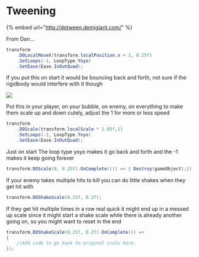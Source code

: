 # Tweening

{% embed url="http://dotween.demigiant.com/" %}

From Dan...

```csharp
transform
    .DOLocalMoveX(transform.localPosition.x + 1, 0.25f)
    .SetLoops(-1, LoopType.Yoyo)
    .SetEase(Ease.InOutQuad); 
```

If you put this on start it would be bouncing back and forth, not sure if the rigidbody would interfere with it though

![](https://cdn.discordapp.com/attachments/671943194832797726/683813552485826594/Bouncing.gif)

Put this in your player, on your bubble, on enemy, on everything to make them scale up and down cutely, adjust the 1 for more or less speed

```csharp
transform
    .DOScale(transform.localScale * 1.05f,1)
    .SetLoops(-1, LoopType.Yoyo)
    .SetEase(Ease.InOutQuad); 
```

Just on start The loop type yoyo makes it go back and forth and the -1 makes it keep going forever

```csharp
transform.DOScale(0, 0.25f).OnComplete((() => { Destroy(gameObject);}));
```

If your enemy takes multiple hits to kill you can do little shakes when they get hit with

```csharp
transform.DOShakeScale(0.25f, 0.2f);
```

If they get hit multiple times in a row real quick it might end up in a messed up scale since it might start a shake scale while there is already another going on, so you might want to reset in the end

```csharp
transform.DOShakeScale(0.25f, 0.2f).OnComplete(() =>
{
    //Add code to go back to original scale here.
});
```

